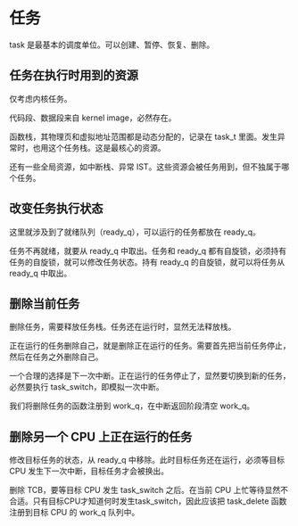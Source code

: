 # 任务

task 是最基本的调度单位。可以创建、暂停、恢复、删除。

## 任务在执行时用到的资源

仅考虑内核任务。

代码段、数据段来自 kernel image，必然存在。

函数栈，其物理页和虚拟地址范围都是动态分配的，记录在 task_t 里面。发生异常时，也用这个任务栈。这是最核心的资源。

还有一些全局资源，如中断栈、异常 IST。这些资源会被任务用到，但不独属于哪个任务。

## 改变任务执行状态

这里就涉及到了就绪队列（ready_q），可以运行的任务都放在 ready_q。

任务不再就绪，就要从 ready_q 中取出。任务和 ready_q 都有自旋锁，必须持有任务的自旋锁，就可以修改任务状态。持有 ready_q 的自旋锁，就可以将任务从 ready_q 中取出。

## 删除当前任务

删除任务，需要释放任务栈。任务还在运行时，显然无法释放栈。

正在运行的任务删除自己，就是删除正在运行的任务。需要首先把当前任务停止，然后在任务之外删除自己。

一个合理的选择是下一次中断。正在运行的任务停止了，显然要切换到新的任务，必然要执行 task_switch，即模拟一次中断。

我们将删除任务的函数注册到 work_q，在中断返回阶段清空 work_q。

## 删除另一个 CPU 上正在运行的任务

修改目标任务的状态，从 ready_q 中移除。此时目标任务还在运行，必须等目标 CPU 发生下一次中断，目标任务才会被换出。

删除 TCB，要等目标 CPU 发生 task_switch 之后。在当前 CPU 上忙等待显然不合适。只有目标CPU才知道何时发生task_switch，因此应该把 task_delete 函数注册到目标 CPU 的 work_q 队列中。
